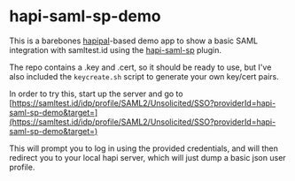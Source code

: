 # hapi-saml-sp-demo
This is a barebones [hapipal](https://hapipal.com/)-based demo app to show a basic SAML integration with samltest.id using the [hapi-saml-sp](https://github.com/theoryandprinciple/hapi-saml-sp) plugin.

The repo contains a .key and .cert, so it should be ready to use, but I've also included the `keycreate.sh` script to generate your own key/cert pairs.

In order to try this, start up the server and go to [https://samltest.id/idp/profile/SAML2/Unsolicited/SSO?providerId=hapi-saml-sp-demo&target=](https://samltest.id/idp/profile/SAML2/Unsolicited/SSO?providerId=hapi-saml-sp-demo&target=)

This will prompt you to log in using the provided credentials, and will then redirect you to your local hapi server, which will just dump a basic json user profile.
